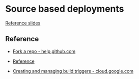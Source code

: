# Source based deployments

[Reference slides](slides.podium)

## Reference

* [Fork a repo - help.github.com](https://help.github.com/en/github/getting-started-with-github/fork-a-repo)
* [Reference](https://github.com/GoogleCloudPlatform/django-demo-app-unicodex/blob/master/docs/60-ongoing-deployments.md)

* [Creating and managing build triggers - cloud.google.com](https://cloud.google.com/cloud-build/docs/running-builds/create-manage-triggers)
